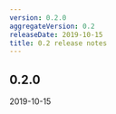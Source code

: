 ```yaml
---
version: 0.2.0
aggregateVersion: 0.2
releaseDate: 2019-10-15
title: 0.2 release notes
---
```

## 0.2.0
2019-10-15


